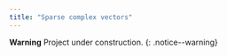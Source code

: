 ```yaml
---
title: "Sparse complex vectors"
---
```


**Warning** <i class="fas fa-exclamation-triangle"></i> Project under construction.
{: .notice--warning}

